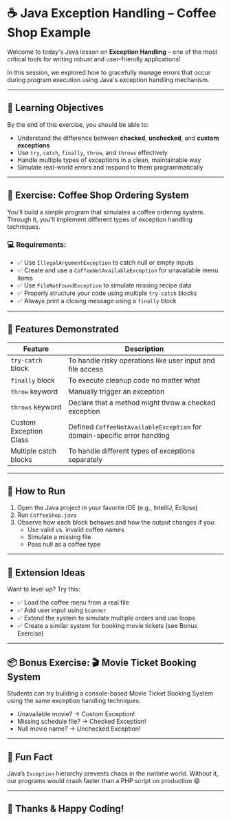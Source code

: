 # ☕ Java Exception Handling – Coffee Shop Example

Welcome to today's Java lesson on **Exception Handling** – one of the most critical tools for writing robust and user-friendly applications!

In this session, we explored how to gracefully manage errors that occur during program execution using Java's exception handling mechanism.

---

## 🎯 Learning Objectives

By the end of this exercise, you should be able to:

- Understand the difference between **checked**, **unchecked**, and **custom exceptions**
- Use `try`, `catch`, `finally`, `throw`, and `throws` effectively
- Handle multiple types of exceptions in a clean, maintainable way
- Simulate real-world errors and respond to them programmatically

---

## 🧪 Exercise: Coffee Shop Ordering System

You’ll build a simple program that simulates a coffee ordering system. Through it, you'll implement different types of exception handling techniques.

### 💻 Requirements:

- ✅ Use `IllegalArgumentException` to catch null or empty inputs
- ✅ Create and use a `CoffeeNotAvailableException` for unavailable menu items
- ✅ Use `FileNotFoundException` to simulate missing recipe data
- ✅ Properly structure your code using multiple `try-catch` blocks
- ✅ Always print a closing message using a `finally` block

---

## 📝 Features Demonstrated

| Feature                      | Description                                                  |
|-----------------------------|--------------------------------------------------------------|
| `try-catch` block           | To handle risky operations like user input and file access   |
| `finally` block             | To execute cleanup code no matter what                      |
| `throw` keyword             | Manually trigger an exception                               |
| `throws` keyword            | Declare that a method might throw a checked exception       |
| Custom Exception Class      | Defined `CoffeeNotAvailableException` for domain-specific error handling |
| Multiple catch blocks       | To handle different types of exceptions separately          |

---

## 🔨 How to Run

1. Open the Java project in your favorite IDE (e.g., IntelliJ, Eclipse)
2. Run `CoffeeShop.java`
3. Observe how each block behaves and how the output changes if you:
   - Use valid vs. invalid coffee names
   - Simulate a missing file
   - Pass null as a coffee type

---

## 🧠 Extension Ideas

Want to level up? Try this:

- ✅ Load the coffee menu from a real file
- ✅ Add user input using `Scanner`
- ✅ Extend the system to simulate multiple orders and use loops
- ✅ Create a similar system for booking movie tickets (see Bonus Exercise)

---

## 📦 Bonus Exercise: 🎬 Movie Ticket Booking System

Students can try building a console-based Movie Ticket Booking System using the same exception handling techniques:

- Unavailable movie? → Custom Exception!
- Missing schedule file? → Checked Exception!
- Null movie name? → Unchecked Exception!

---

## 🧃 Fun Fact

Java’s `Exception` hierarchy prevents chaos in the runtime world. Without it, our programs would crash faster than a PHP script on production 😄

---

## 🙌 Thanks & Happy Coding!
